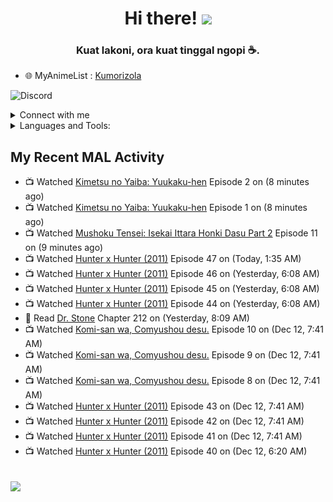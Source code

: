 <h1 align="center">Hi there! <img src="https://media.giphy.com/media/hvRJCLFzcasrR4ia7z/giphy.gif" width="25px"> </h1>
<h3 align="center">Kuat lakoni, ora kuat tinggal ngopi ☕.</h3>

- 🌐 MyAnimeList : [Kumorizola](https://myanimelist.net/animelist/Kumorizola)

![Discord](https://discord.c99.nl/widget/theme-3/761213268009943051.png)
<details>
      <summary>Connect with me</summary>
    <p align="left">
        <a href="https://www.facebook.com/kumori.hartley.1" target="blank"><img align="center"
                src="https://raw.githubusercontent.com/rahuldkjain/github-profile-readme-generator/master/src/images/icons/Social/facebook.svg"
                alt="kumori hartley" height="30" width="40" /></a>
        <a href="https://www.instagram.com/kumorizola/" target="blank"><img align="center"
                src="https://raw.githubusercontent.com/rahuldkjain/github-profile-readme-generator/master/src/images/icons/Social/instagram.svg"
                alt="kumorizola" height="30" width="40" /></a>
        <a href="https://discord.com" target="blank"><img align="center"
                src="https://raw.githubusercontent.com/rahuldkjain/github-profile-readme-generator/master/src/images/icons/Social/discord.svg"
                alt="Kumori#5882" height="30" width="40" /></a>
    </p>
</details>

<details>
    <summary align="left">Languages and Tools:</summary>
<p align="left">
      <a href="https://www.w3schools.com/css/" target="_blank">
        <img src="https://raw.githubusercontent.com/devicons/devicon/master/icons/css3/css3-original-wordmark.svg"
            alt="css3" width="40" height="40" /> </a> <a href="https://www.w3.org/html/" target="_blank"> <img
            src="https://raw.githubusercontent.com/devicons/devicon/master/icons/html5/html5-original-wordmark.svg"
            alt="html5" width="40" height="40" /> </a> <a href="https://www.java.com" target="_blank"> <img
            src="https://raw.githubusercontent.com/devicons/devicon/master/icons/java/java-original.svg" alt="java"
            width="40" height="40" /> </a> <a href="https://developer.mozilla.org/en-US/docs/Web/JavaScript"
            target="_blank"> <img
            src="https://raw.githubusercontent.com/devicons/devicon/master/icons/javascript/javascript-original.svg"
            alt="javascript" width="40" height="40" /> </a> <a href="https://nodejs.org" target="_blank"> <img
            src="https://raw.githubusercontent.com/devicons/devicon/master/icons/nodejs/nodejs-original-wordmark.svg"
            alt="nodejs" width="40" height="40" /> </a> <a href="https://www.python.org" target="_blank"> <img
            src="https://raw.githubusercontent.com/devicons/devicon/master/icons/python/python-original.svg"
            alt="python" width="40" height="40" /> </a> <a href="https://www.typescriptlang.org/" target="_blank"> <img
            src="https://raw.githubusercontent.com/devicons/devicon/master/icons/typescript/typescript-original.svg" 
            alt="typescript" width="40" height="40" /> </a> <a href="https://www.photoshop.com/en" target="_blank"> <img
            src="https://upload.wikimedia.org/wikipedia/commons/a/af/Adobe_Photoshop_CC_icon.svg" alt="photoshop" width="40" height="40"/> </a>
            <a href="https://www.adobe.com/products/premiere.html" target="_blank"> <img
            src="https://upload.wikimedia.org/wikipedia/commons/4/40/Adobe_Premiere_Pro_CC_icon.svg" alt="Premiere pro" width="40" height="40"/> </a>
            <a href="https://www.adobe.com/in/products/illustrator.html" target="_blank"> <img 
            src="https://upload.wikimedia.org/wikipedia/commons/f/fb/Adobe_Illustrator_CC_icon.svg" alt="illustrator" width="40" height="40"/> </a>
      
 </details>
 
 <h2> My Recent MAL Activity</h2>
<!-- MAL_ACTIVITY:start -->

- 📺 Watched [Kimetsu no Yaiba: Yuukaku-hen](https://MyAnimeList.net/anime.php?id=47778) Episode 2 on (8 minutes ago)
- 📺 Watched [Kimetsu no Yaiba: Yuukaku-hen](https://MyAnimeList.net/anime.php?id=47778) Episode 1 on (8 minutes ago)
- 📺 Watched [Mushoku Tensei: Isekai Ittara Honki Dasu Part 2](https://MyAnimeList.net/anime.php?id=45576) Episode 11 on (9 minutes ago)
- 📺 Watched [Hunter x Hunter (2011)](https://MyAnimeList.net/anime.php?id=11061) Episode 47 on (Today, 1:35 AM)
- 📺 Watched [Hunter x Hunter (2011)](https://MyAnimeList.net/anime.php?id=11061) Episode 46 on (Yesterday, 6:08 AM)
- 📺 Watched [Hunter x Hunter (2011)](https://MyAnimeList.net/anime.php?id=11061) Episode 45 on (Yesterday, 6:08 AM)
- 📺 Watched [Hunter x Hunter (2011)](https://MyAnimeList.net/anime.php?id=11061) Episode 44 on (Yesterday, 6:08 AM)
- 📖 Read [Dr. Stone](https://MyAnimeList.net/manga.php?id=103897) Chapter 212 on (Yesterday, 8:09 AM)
- 📺 Watched [Komi-san wa, Comyushou desu.](https://MyAnimeList.net/anime.php?id=48926) Episode 10 on (Dec 12, 7:41 AM)
- 📺 Watched [Komi-san wa, Comyushou desu.](https://MyAnimeList.net/anime.php?id=48926) Episode 9 on (Dec 12, 7:41 AM)
- 📺 Watched [Komi-san wa, Comyushou desu.](https://MyAnimeList.net/anime.php?id=48926) Episode 8 on (Dec 12, 7:41 AM)
- 📺 Watched [Hunter x Hunter (2011)](https://MyAnimeList.net/anime.php?id=11061) Episode 43 on (Dec 12, 7:41 AM)
- 📺 Watched [Hunter x Hunter (2011)](https://MyAnimeList.net/anime.php?id=11061) Episode 42 on (Dec 12, 7:41 AM)
- 📺 Watched [Hunter x Hunter (2011)](https://MyAnimeList.net/anime.php?id=11061) Episode 41 on (Dec 12, 7:41 AM)
- 📺 Watched [Hunter x Hunter (2011)](https://MyAnimeList.net/anime.php?id=11061) Episode 40 on (Dec 12, 6:20 AM)

<!-- MAL_ACTIVITY:end -->

  
<h2 align="left"> <img src="https://media.discordapp.net/attachments/918405470073520168/919220018355523584/ezgif.com-gif-maker_1.gif">

